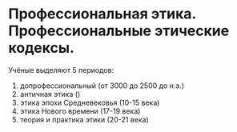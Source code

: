 # Профессиональная этика. Профессиональные этические кодексы.

Учёные выделяют 5 периодов:

1. допрофессиональный (от 3000 до 2500 до н.э.)
2. античная этика ()
3. этика эпохи Средневековья (10-15 века)
4. этика Нового времени (17-19 века)
5. теория и практика этики (20-21 века)
